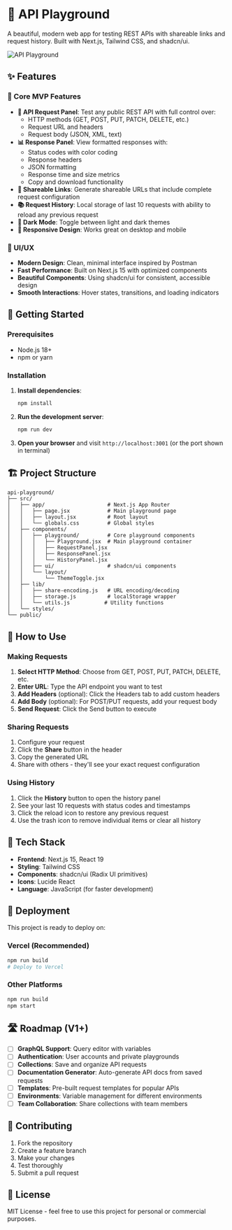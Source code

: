 # 🚀 API Playground

A beautiful, modern web app for testing REST APIs with shareable links and request history. Built with Next.js, Tailwind CSS, and shadcn/ui.

![API Playground](https://img.shields.io/badge/Status-MVP%20Complete-green)

## ✨ Features

### 🎯 Core MVP Features
- **🔧 API Request Panel**: Test any public REST API with full control over:
  - HTTP methods (GET, POST, PUT, PATCH, DELETE, etc.)
  - Request URL and headers
  - Request body (JSON, XML, text)
- **📊 Response Panel**: View formatted responses with:
  - Status codes with color coding
  - Response headers
  - JSON formatting
  - Response time and size metrics
  - Copy and download functionality
- **🔗 Shareable Links**: Generate shareable URLs that include complete request configuration
- **📚 Request History**: Local storage of last 10 requests with ability to reload any previous request
- **🌙 Dark Mode**: Toggle between light and dark themes
- **📱 Responsive Design**: Works great on desktop and mobile

### 🎨 UI/UX
- **Modern Design**: Clean, minimal interface inspired by Postman
- **Fast Performance**: Built on Next.js 15 with optimized components
- **Beautiful Components**: Using shadcn/ui for consistent, accessible design
- **Smooth Interactions**: Hover states, transitions, and loading indicators

## 🚀 Getting Started

### Prerequisites
- Node.js 18+ 
- npm or yarn

### Installation

1. **Install dependencies**:
   ```bash
   npm install
   ```

2. **Run the development server**:
   ```bash
   npm run dev
   ```

3. **Open your browser** and visit `http://localhost:3001` (or the port shown in terminal)

## 🏗️ Project Structure

```
api-playground/
├── src/
│   ├── app/                    # Next.js App Router
│   │   ├── page.jsx            # Main playground page
│   │   ├── layout.jsx          # Root layout
│   │   └── globals.css         # Global styles
│   ├── components/
│   │   ├── playground/         # Core playground components
│   │   │   ├── Playground.jsx  # Main playground container
│   │   │   ├── RequestPanel.jsx
│   │   │   ├── ResponsePanel.jsx
│   │   │   └── HistoryPanel.jsx
│   │   ├── ui/                 # shadcn/ui components
│   │   └── layout/
│   │       └── ThemeToggle.jsx
│   ├── lib/
│   │   ├── share-encoding.js   # URL encoding/decoding
│   │   ├── storage.js          # localStorage wrapper
│   │   └── utils.js           # Utility functions
│   └── styles/
└── public/
```

## 🎯 How to Use

### Making Requests
1. **Select HTTP Method**: Choose from GET, POST, PUT, PATCH, DELETE, etc.
2. **Enter URL**: Type the API endpoint you want to test
3. **Add Headers** (optional): Click the Headers tab to add custom headers
4. **Add Body** (optional): For POST/PUT requests, add your request body
5. **Send Request**: Click the Send button to execute

### Sharing Requests
1. Configure your request
2. Click the **Share** button in the header
3. Copy the generated URL
4. Share with others - they'll see your exact request configuration

### Using History
1. Click the **History** button to open the history panel
2. See your last 10 requests with status codes and timestamps
3. Click the reload icon to restore any previous request
4. Use the trash icon to remove individual items or clear all history

## 🔧 Tech Stack

- **Frontend**: Next.js 15, React 19
- **Styling**: Tailwind CSS
- **Components**: shadcn/ui (Radix UI primitives)
- **Icons**: Lucide React
- **Language**: JavaScript (for faster development)

## 🚀 Deployment

This project is ready to deploy on:

### Vercel (Recommended)
```bash
npm run build
# Deploy to Vercel
```

### Other Platforms
```bash
npm run build
npm start
```

## 🛣️ Roadmap (V1+)

- [ ] **GraphQL Support**: Query editor with variables
- [ ] **Authentication**: User accounts and private playgrounds
- [ ] **Collections**: Save and organize API requests
- [ ] **Documentation Generator**: Auto-generate API docs from saved requests
- [ ] **Templates**: Pre-built request templates for popular APIs
- [ ] **Environments**: Variable management for different environments
- [ ] **Team Collaboration**: Share collections with team members

## 🤝 Contributing

1. Fork the repository
2. Create a feature branch
3. Make your changes
4. Test thoroughly
5. Submit a pull request

## 📄 License

MIT License - feel free to use this project for personal or commercial purposes.
